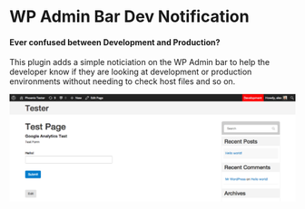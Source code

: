 WP Admin Bar Dev Notification
====================================

#### Ever confused between Development and Production?

This plugin adds a simple noticiation on the WP Admin bar to help the developer know if they are looking at development or production environments without needing to check host files and so on. 


![](https://raw.githubusercontent.com/alexphelps/WordPress-Admin-Bar-Dev-Notification/master/screenshot-1.png)
